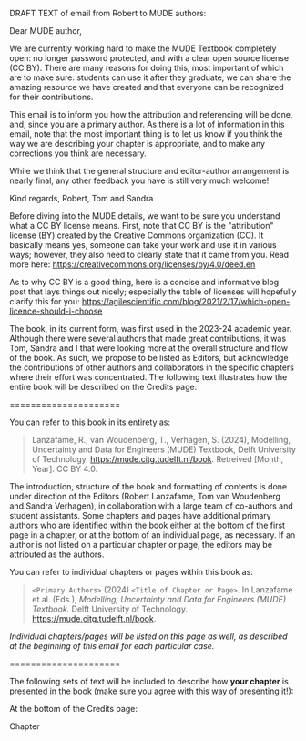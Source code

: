 
DRAFT TEXT of email from Robert to MUDE authors:

Dear MUDE author,

We are currently working hard to make the MUDE Textbook completely open: no longer password protected, and with a clear open source license (CC BY). There are many reasons for doing this, most important of which are to make sure: students can use it after they graduate, we can share the amazing resource we have created and that everyone can be recognized for their contributions.

This email is to inform you how the attribution and referencing will be done, and, since you are a primary author. As there is a lot of information in this email, note that the most important thing is to let us know if you think the way we are describing your chapter is appropriate, and to make any corrections you think are necessary.

While we think that the general structure and editor-author arrangement is nearly final, any other feedback you have is still very much welcome!

Kind regards,
Robert, Tom and Sandra

Before diving into the MUDE details, we want to be sure you understand what a CC BY license means. First, note that CC BY is the "attribution" license (BY) created by the Creative Commons organization (CC). It basically means yes, someone can take your work and use it in various ways; however, they also need to clearly state that it came from you. Read more here: https://creativecommons.org/licenses/by/4.0/deed.en

As to why CC BY is a good thing, here is a concise and informative blog post that lays things out nicely; especially the table of licenses will hopefully clarify this for you: https://agilescientific.com/blog/2021/2/17/which-open-licence-should-i-choose

The book, in its current form, was first used in the 2023-24 academic year. Although there were several authors that made great contributions, it was Tom, Sandra and I that were looking more at the overall structure and flow of the book. As such, we propose to be listed as Editors, but acknowledge the contributions of other authors and collaborators in the specific chapters where their effort was concentrated. The following text illustrates how the entire book will be described on the Credits page:

=====================

You can refer to this book in its entirety as:

> Lanzafame, R., van Woudenberg, T., Verhagen, S. (2024), Modelling, Uncertainty and Data for Engineers (MUDE) Textbook, Delft University of Technology. https://mude.citg.tudelft.nl/book. Retreived [Month, Year]. CC BY 4.0.

The introduction, structure of the book and formatting of contents is done under direction of the Editors (Robert Lanzafame, Tom van Woudenberg and Sandra Verhagen), in collaboration with a large team of co-authors and student assistants. Some chapters and pages have additional primary authors who are identified within the book either at the bottom of the first page in a chapter, or at the bottom of an individual page, as necessary. If an author is not listed on a particular chapter or page, the editors may be attributed as the authors.

You can refer to individual chapters or pages within this book as:

> `<Primary Authors>` (2024) `<Title of Chapter or Page>`. In Lanzafame et al. (Eds.), _Modelling, Uncertainty and Data for Engineers (MUDE) Textbook._ Delft University of Technology. https://mude.citg.tudelft.nl/book.

_Individual chapters/pages will be listed on this page as well, as described at the beginning of this email for each particular case._


=====================

The following sets of text will be included to describe how **your chapter** is presented in the book (make sure you agree with this way of presenting it!):

At the bottom of the Credits page:

Chapter <title> is written by <authors>. Special thanks goes to <name> for <contribution>.

On the first page of a chapter, the following text will be included:

> This Chapter is written by `<Primary Authors>`. Find out more here.

The "Find out more here" link will point to the Credits page of the book, which will be a list of all authors and their contributions, including the text shown above.

At the bottom of each page in a chapter (except the first page), a piece of text like this may be included (still working this part out):

> This page is part of Chapter `<Title of Chapter>` written by `<Primary Authors>`. Find out more here.